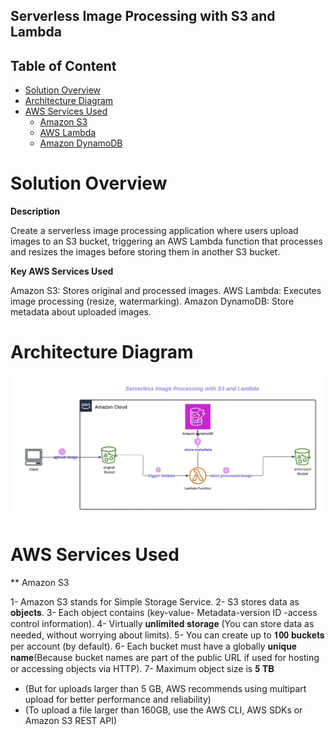 ## Serverless Image Processing with S3 and Lambda

## Table of Content

- [Solution Overview](#solution-overview)
- [Architecture Diagram](#architecture-diagram)
- [AWS Services Used](#aws-services-used)
  - [Amazon S3](#amazon-s3)
  - [AWS Lambda](#aws-lambda)
  - [Amazon DynamoDB](#amazon-dynamodb)
 




# Solution Overview


**Description**

Create a serverless image processing application where users upload images to an S3 bucket, triggering an AWS Lambda function that processes and resizes the images before storing them in another S3 bucket.

**Key AWS Services Used**

Amazon S3: Stores original and processed images.
AWS Lambda: Executes image processing (resize, watermarking).
Amazon DynamoDB: Store metadata about uploaded images.

# Architecture Diagram

![Architecture Diagram](https://github.com/noureldien2021/Project-2-Serverless-Image-Processing-with-S3-and-Lambda/blob/main/_Serverless%20Image%20Processing.jpeg?raw=true)

# AWS Services Used

** Amazon S3

 1- Amazon S3 stands for Simple Storage Service.
2- S3 stores data as 𝐨𝐛𝐣𝐞𝐜𝐭𝐬.
3-  Each object contains (key-value- Metadata-version ID -access control information).
4- Virtually 𝐮𝐧𝐥𝐢𝐦𝐢𝐭𝐞𝐝 𝐬𝐭𝐨𝐫𝐚𝐠𝐞 (You can store data as needed, without worrying about limits).
5- You can create up to 𝟏𝟎𝟎 𝐛𝐮𝐜𝐤𝐞𝐭𝐬 per account (by default).
6- Each bucket must have a globally 𝐮𝐧𝐢𝐪𝐮𝐞 𝐧𝐚𝐦𝐞(Because bucket names are part of the public URL if used for hosting or accessing objects via HTTP).
7- Maximum object size is 𝟓 𝐓𝐁
  - (But for uploads larger than 5 GB, AWS recommends using multipart upload for better performance and reliability)
  - (To upload a file larger than 160GB, use the AWS CLI, AWS SDKs or Amazon S3 REST API)
